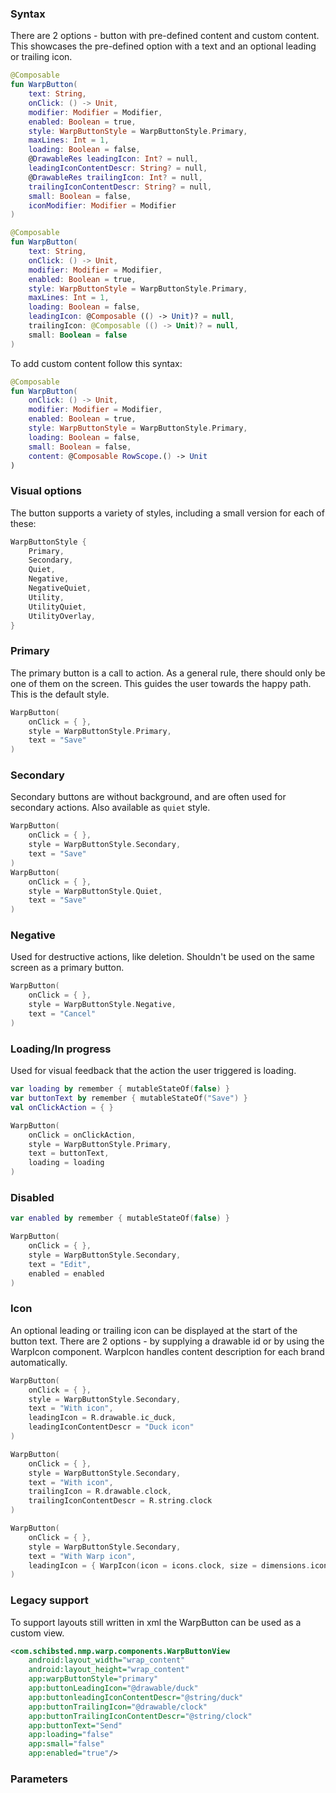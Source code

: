 

### Syntax

There are 2 options - button with pre-defined content and custom content. This showcases the pre-defined option with a text and an optional leading or trailing icon.
```kotlin example
@Composable
fun WarpButton(
    text: String,
    onClick: () -> Unit,
    modifier: Modifier = Modifier,
    enabled: Boolean = true,
    style: WarpButtonStyle = WarpButtonStyle.Primary,
    maxLines: Int = 1,
    loading: Boolean = false,
    @DrawableRes leadingIcon: Int? = null,
    leadingIconContentDescr: String? = null,
    @DrawableRes trailingIcon: Int? = null,
    trailingIconContentDescr: String? = null,
    small: Boolean = false,
    iconModifier: Modifier = Modifier
)

@Composable
fun WarpButton(
    text: String,
    onClick: () -> Unit,
    modifier: Modifier = Modifier,
    enabled: Boolean = true,
    style: WarpButtonStyle = WarpButtonStyle.Primary,
    maxLines: Int = 1,
    loading: Boolean = false,
    leadingIcon: @Composable (() -> Unit)? = null,
    trailingIcon: @Composable (() -> Unit)? = null,
    small: Boolean = false
)
```
To add custom content follow this syntax:
```kotlin example
@Composable
fun WarpButton(
    onClick: () -> Unit,
    modifier: Modifier = Modifier,
    enabled: Boolean = true,
    style: WarpButtonStyle = WarpButtonStyle.Primary,
    loading: Boolean = false,
    small: Boolean = false,
    content: @Composable RowScope.() -> Unit
)
```

### Visual options

The button supports a variety of styles, including a small version for each of these: 
```kotlin example
WarpButtonStyle {
    Primary,
    Secondary,
    Quiet,
    Negative,
    NegativeQuiet,
    Utility,
    UtilityQuiet,
    UtilityOverlay,
}
```

### Primary

The primary button is a call to action. As a general rule, there should only be
one of them on the screen. This guides the user towards the happy path. This is the default style.

```kotlin example
WarpButton(
    onClick = { }, 
    style = WarpButtonStyle.Primary, 
    text = "Save"
)
```

### Secondary

Secondary buttons are without background, and are often used for secondary actions. Also available as `quiet` style.

```kotlin example
WarpButton(
    onClick = { }, 
    style = WarpButtonStyle.Secondary, 
    text = "Save"
)
WarpButton(
    onClick = { }, 
    style = WarpButtonStyle.Quiet, 
    text = "Save"
)
```

### Negative

Used for destructive actions, like deletion. Shouldn't be used on the same
screen as a primary button.

```kotlin example
WarpButton(
    onClick = { }, 
    style = WarpButtonStyle.Negative, 
    text = "Cancel"
)
```

### Loading/In progress

Used for visual feedback that the action the user triggered is loading.

```kotlin example
var loading by remember { mutableStateOf(false) }
var buttonText by remember { mutableStateOf("Save") }
val onClickAction = { }

WarpButton(
    onClick = onClickAction, 
    style = WarpButtonStyle.Primary, 
    text = buttonText,
    loading = loading
)
```

### Disabled

```kotlin example
var enabled by remember { mutableStateOf(false) }

WarpButton(
    onClick = { }, 
    style = WarpButtonStyle.Secondary, 
    text = "Edit",
    enabled = enabled
)
```

### Icon

An optional leading or trailing icon can be displayed at the start of the button text. 
There are 2 options - by supplying a drawable id or by using the WarpIcon component. WarpIcon handles content description for each brand automatically.

```kotlin example
WarpButton(
    onClick = { },
    style = WarpButtonStyle.Secondary,
    text = "With icon",
    leadingIcon = R.drawable.ic_duck,
    leadingIconContentDescr = "Duck icon"
)

WarpButton(
    onClick = { },
    style = WarpButtonStyle.Secondary,
    text = "With icon",
    trailingIcon = R.drawable.clock,
    trailingIconContentDescr = R.string.clock
)

WarpButton(
    onClick = { },
    style = WarpButtonStyle.Secondary,
    text = "With Warp icon",
    leadingIcon = { WarpIcon(icon = icons.clock, size = dimensions.icon.small) }
)
```

### Legacy support
To support layouts still written in xml the WarpButton can be used as a custom view.

```xml example
<com.schibsted.nmp.warp.components.WarpButtonView
    android:layout_width="wrap_content"
    android:layout_height="wrap_content"
    app:warpButtonStyle="primary"
    app:buttonLeadingIcon="@drawable/duck"
    app:buttonleadingIconContentDescr="@string/duck"
    app:buttonTrailingIcon="@drawable/clock"
    app:buttonTrailingIconContentDescr="@string/clock"
    app:buttonText="Send"
    app:loading="false"
    app:small="false"
    app:enabled="true"/>
```

### Parameters

<api-table type=android component="Button" />
